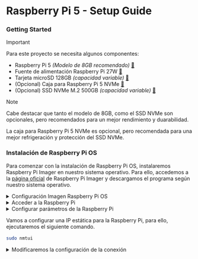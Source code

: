 # Raspberry Pi 5 - Setup Guide
### Getting Started
> [!IMPORTANT]
> Para este proyecto se necesita algunos componentes:
> - Raspberry Pi 5 *(Modelo de 8GB recomendado)* [🔗](https://amzn.eu/d/8PSWlGE)
> - Fuente de alimentación Raspberry Pi 27W [🔗](https://amzn.eu/d/5KuvbUQ)
> - Tarjeta microSD 128GB *(capacidad variable)* [🔗](https://amzn.eu/d/2EA1wH9)
> - (Opcional) Caja para Raspberry Pi 5 NVMe [🔗](https://amzn.eu/d/1gozBP4)
> - (Opcional) SSD NVMe M.2 500GB  *(capacidad variable)* [🔗](https://amzn.eu/d/a8RKGx0)

> [!NOTE]
> Cabe destacar que tanto el modelo de 8GB, como el SSD NVMe son opcionales, pero recomendados para un mejor rendimiento y duarabilidad.
> 
> La caja para Raspberry Pi 5 NVMe es opcional, pero recomendada para una mejor refrigeración y protección del SSD NVMe.

### Instalación de Raspberry Pi OS
Para comenzar con la instalación de Raspberry Pi OS, instalaremos Raspberry Pi Imager en nuestro sistema operativo. Para ello, accedemos a la [página oficial](https://www.raspberrypi.org/software/)   de Raspberry Pi Imager y descargamos el programa según nuestro sistema operativo.

<details>
<summary>Configuración Imagen Raspberry Pi OS</summary>
<br>

1. Seleccionamos la opción de **"Choose Device"**  y elegimos la opción de Raspberry Pi 5.
2. Seleccionamos la opción de **"Choose OS"** y elegimos la opción de Raspberry Pi OS. (Raspberry Pi OS [Con interfaz gráfica] o Raspberry Pi OS Lite [Sin interfaz gráfica]) en este caso seleccionaremos la versión con interfaz gráfica.
    - En el caso de tener una raspberry pi 5 de 8GB, se recomienda instalar la versión de 64 bits.
    - En el caso de tener una raspberry pi 5 de 4GB, se recomienda instalar la versión de 32 bits.
3. Seleccionamos la opción de **"Choose Storage"** y elegimos la tarjeta microSD que vamos a utilizar.
4. Antes de finalizar la instalar, editaremos los ajustes predeterminados del sistema operativo.

<img src="/img/personalizarOS-general.png" alt="Texto alternativo" width="49%" />
<img src="/img/personalizarSO-servicios.png" alt="Texto alternativo" width="49%" />

5. Finalmente, guardamos la configuración, aplicamos los ajustes y comenzamos la instalación.
</details>

<details>
<summary>Acceder a la Raspberry Pi</summary>
<br>
Tras conectar la Raspberry Pi a la corriente y a la red mediante un cable ethernet, accederemos a la Raspberry Pi mediante SSH.

1. Para ello, abriremos una terminal y ejecutaremos el siguiente comando para optener la dirección IP de la Raspberry Pi.
```bash
ping -4 raspberrypi.local
```
2. Una vez obtenida la dirección IP, accederemos mediante **SSH** con el siguiente comando.
```bash
ssh usuario@ipRaspberry
# Confirmamos la conexión con "yes" y escribimos la contraseña que hemos configurado en la instalación.
```
</details>
<details>
<summary>Configurar parámetros de la Raspberry Pi</summary>
<br>

- Para abrir la configuración de la Raspberry Pi, ejecutaremos el siguiente comando.
```bash
sudo raspi-config
```
 Y aplicaremos los siguientes ajustes:
```bash
1. APARTADO [6 Advanced Options] > [A1 Expand Filesystem] > FINISH
2. APARTADO [1 System Options] > [S5 Boot / Auto Login] > [B1 Desktop / CLI] > [B4 Desktop Autologin] > FINISH
3. APARTADO [3 Interface Options] > [I2 VNC] > [YES] > FINISH
4. APARTADO [2 Display Options] > [D3 VNC resolution] > [1280x720] > FINISH
5. APARTADO [5 Localisation Options] > [L1 Locale] > [es_ES.UTF-8 UTF-8] > [es_ES.UTF-8] > [OK] > [es_ES.UTF-8] > [OK] > [es_ES.UTF-8] > [OK]
6. APARTADO [5 Localisation Options] > [L2 Timezone] > [Europe] > [Madrid] > FINISH
7. APARTADO [5 Keyboard] > ENTER
8. APARTADO [5 WLAN Country] > [ES Spain] > FINISH
------------------------------------------------------------------------------------------------------------------------------------------------
FINISH > REBOOT
```
```bash
ssh usuario@ipRaspberry # Iniciamos de nuevo sesión por SSH
```
</details>

Vamos a configurar una IP estática para la Raspberry Pi, para ello, ejecutaremos el siguiente comando.
```bash
sudo nmtui
```


<details>
<summary>Modificaremos la configuración de la conexión</summary>
<br>

Seleccionamos la opción de **"Edit a connection"** y seleccionamos la conexión de **"Wired connection 1"**.
- **<u>Dirección IP:</u>** Puedes poner la que quieras, pero asegúrate de que no esté en uso y fuera del rango de direcciones IP asignadas por el router.
- **<u>Máscara de red:</u>** Pondremos la máscara "/24"
- **<u>Puerta de enlace:</u>** Pondremos la que se encuentra detrás de nuestro router.
- **<u>DNS:</u>** Pondremos la de Google "8.8.8.8" y "8.8.4.4"

<img src="/img/ipManual.png" alt="Texto alternativo" width="100%" />
</details>
